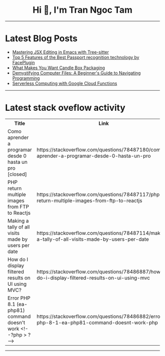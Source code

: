 <h1 align="center">Hi 👋, I'm Tran Ngoc Tam</h1>

---

# Latest Blog Posts 
<!-- BLOG-POST-LIST:START -->
- [Mastering JSX Editing in Emacs with Tree-sitter](https://dev.to/p233/mastering-jsx-editing-in-emacs-with-tree-sitter-2b3a)
- [Top 5 Features of the Best Passport recognition technology by FacePlugin](https://dev.to/faceplugin/top-5-features-of-the-best-passport-recognition-technology-by-faceplugin-2ci6)
- [What Makes You Want Candle Box Packaging](https://dev.to/john_andrew/what-makes-you-want-candle-box-packaging-5hn2)
- [Demystifying Computer Files: A Beginner&#39;s Guide to Navigating Programming](https://dev.to/gracekid/demystifying-computer-files-a-beginners-guide-to-navigating-programming-5da)
- [Serverless Computing with Google Cloud Functions](https://dev.to/kartikmehta8/serverless-computing-with-google-cloud-functions-17e7)
<!-- BLOG-POST-LIST:END -->

---

# Latest stack oveflow activity
<table>
  <tr><th>Title</th><th>Link</th></tr>
  <!-- STACKOVERFLOW:START --><tr><td>Como aprender a programar desde 0 hasta un pro [closed]</td><td>https://stackoverflow.com/questions/78487180/como-aprender-a-programar-desde-0-hasta-un-pro</td></tr><tr><td>PHP return multiple images from FTP to Reactjs</td><td>https://stackoverflow.com/questions/78487117/php-return-multiple-images-from-ftp-to-reactjs</td></tr><tr><td>Making a tally of all visits made by users per date</td><td>https://stackoverflow.com/questions/78487114/making-a-tally-of-all-visits-made-by-users-per-date</td></tr><tr><td>How do I display filtered results on UI using MVC?</td><td>https://stackoverflow.com/questions/78486887/how-do-i-display-filtered-results-on-ui-using-mvc</td></tr><tr><td>Error PHP 8.1 &lpar;ea-php81&rpar; command doesn&#39;t work &lt;!--?php &gt; ?--&gt;</td><td>https://stackoverflow.com/questions/78486882/error-php-8-1-ea-php81-command-doesnt-work-php</td></tr><!-- STACKOVERFLOW:END -->
</table>

---


